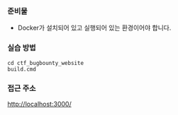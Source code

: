 
### 준비물
* Docker가 설치되어 있고 실행되어 있는 환경이어야 합니다.

### 실습 방법
```
cd ctf_bugbounty_website
build.cmd
```

### 접근 주소
[http://localhost:3000/](http://localhost:3000/)
